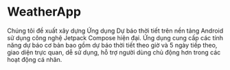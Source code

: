 # WeatherApp
Chúng tôi đề xuất xây dựng Ứng dụng Dự báo thời tiết trên nền tảng Android sử dụng công nghệ Jetpack Compose hiện đại. Ứng dụng cung cấp các tính năng dự báo cơ bản bao gồm dự báo thời tiết theo giờ và 5 ngày tiếp theo, giao diện trực quan, dễ sử dụng, hỗ trợ người dùng chủ động hơn trong các hoạt động cá nhân.
